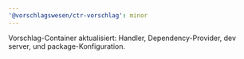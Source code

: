 ```yaml
---
'@vorschlagswesen/ctr-vorschlag': minor
---
```


Vorschlag-Container aktualisiert: Handler, Dependency-Provider, dev server, und package-Konfiguration.
